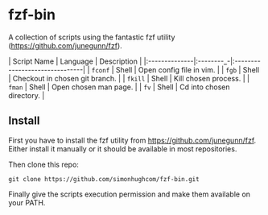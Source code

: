 # fzf-bin
A collection of scripts using the fantastic fzf utility (https://github.com/junegunn/fzf).

| Script Name   | Language | Description                    |
|:--------------|:--------_-|:-------------------------------|
| `fconf`       | Shell    | Open config file in vim.       |
| `fgb`         | Shell    | Checkout in chosen git branch. |
| `fkill`       | Shell    | Kill chosen process.           |
| `fman`        | Shell    | Open chosen man page.          |
| `fv`          | Shell    | Cd into chosen directory.      |


## Install
First you have to install the fzf utility from https://github.com/junegunn/fzf.
Either install it manually or it should be available in most repositories.

Then clone this repo:
```
git clone https://github.com/simonhughcom/fzf-bin.git
```

Finally give the scripts execution permission and make them available on your PATH.

